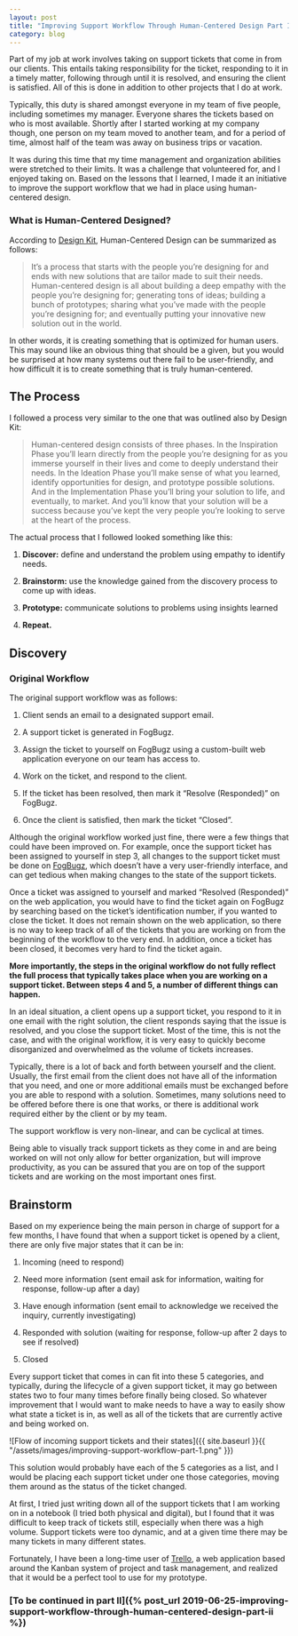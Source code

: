 ```yaml
---
layout: post
title: "Improving Support Workflow Through Human-Centered Design Part I"
category: blog
---
```


Part of my job at work involves taking on support tickets that come in from our clients. This entails taking responsibility for the ticket, responding to it in a timely matter, following through until it is resolved, and ensuring the client is satisfied. All of this is done in addition to other projects that I do at work.

Typically, this duty is shared amongst everyone in my team of five people, including sometimes my manager. Everyone shares the tickets based on who is most available. Shortly after I started working at my company though, one person on my team moved to another team, and for a period of time, almost half of the team was away on business trips or vacation.

It was during this time that my time management and organization abilities were stretched to their limits. It was a challenge that volunteered for, and I enjoyed taking on. Based on the lessons that I learned, I made it an initiative to improve the support workflow that we had in place using human-centered design.

### What is Human-Centered Designed?

According to [Design Kit](http://www.designkit.org/human-centered-design), Human-Centered Design can be summarized as follows:

> It’s a process that starts with the people you’re designing for and ends with new solutions that are tailor made to suit their needs. Human-centered design is all about building a deep empathy with the people you’re designing for; generating tons of ideas; building a bunch of prototypes; sharing what you’ve made with the people you’re designing for; and eventually putting your innovative new solution out in the world.

In other words, it is creating something that is optimized for human users. This may sound like an obvious thing that should be a given, but you would be surprised at how many systems out there fail to be user-friendly, and how difficult it is to create something that is truly human-centered.

## The Process

I followed a process very similar to the one that was outlined also by Design Kit:

> Human-centered design consists of three phases. In the Inspiration Phase you’ll learn directly from the people you’re designing for as you immerse yourself in their lives and come to deeply understand their needs. In the Ideation Phase you’ll make sense of what you learned, identify opportunities for design, and prototype possible solutions. And in the Implementation Phase you’ll bring your solution to life, and eventually, to market. And you’ll know that your solution will be a success because you’ve kept the very people you’re looking to serve at the heart of the process.

The actual process that I followed looked something like this:

1. **Discover:** define and understand the problem using empathy to identify needs.

2. **Brainstorm:** use the knowledge gained from the discovery process to come up with ideas.

3. **Prototype:** communicate solutions to problems using insights learned

4. **Repeat.**

## Discovery

### Original Workflow

The original support workflow was as follows:

1. Client sends an email to a designated support email.

2. A support ticket is generated in FogBugz.

3. Assign the ticket to yourself on FogBugz using a custom-built web application everyone on our team has access to.

4. Work on the ticket, and respond to the client.

5. If the ticket has been resolved, then mark it “Resolve (Responded)” on FogBugz.

6. Once the client is satisfied, then mark the ticket “Closed”.

Although the original workflow worked just fine, there were a few things that could have been improved on. For example, once the support ticket has been assigned to yourself in step 3, all changes to the support ticket must be done on [FogBugz](https://www.fogbugz.com/), which doesn’t have a very user-friendly interface, and can get tedious when making changes to the state of the support tickets.

Once a ticket was assigned to yourself and marked “Resolved (Responded)” on the web application, you would have to find the ticket again on FogBugz by searching based on the ticket’s identification number, if you wanted to close the ticket. It does not remain shown on the web application, so there is no way to keep track of all of the tickets that you are working on from the beginning of the workflow to the very end. In addition, once a ticket has been closed, it becomes very hard to find the ticket again.

**More importantly, the steps in the original workflow do not fully reflect the full process that typically takes place when you are working on a support ticket. Between steps 4 and 5, a number of different things can happen.**

In an ideal situation, a client opens up a support ticket, you respond to it in one email with the right solution, the client responds saying that the issue is resolved, and you close the support ticket. Most of the time, this is not the case, and with the original workflow, it is very easy to quickly become disorganized and overwhelmed as the volume of tickets increases.

Typically, there is a lot of back and forth between yourself and the client. Usually, the first email from the client does not have all of the information that you need, and one or more additional emails must be exchanged before you are able to respond with a solution. Sometimes, many solutions need to be offered before there is one that works, or there is additional work required either by the client or by my team.

The support workflow is very non-linear, and can be cyclical at times.

Being able to visually track support tickets as they come in and are being worked on will not only allow for better organization, but will improve productivity, as you can be assured that you are on top of the support tickets and are working on the most important ones first.

## Brainstorm

Based on my experience being the main person in charge of support for a few months, I have found that when a support ticket is opened by a client, there are only five major states that it can be in:

1. Incoming (need to respond)

2. Need more information (sent email ask for information, waiting for response, follow-up after a day)

3. Have enough information (sent email to acknowledge we received the inquiry, currently investigating)

4. Responded with solution (waiting for response, follow-up after 2 days to see if resolved)

5. Closed

Every support ticket that comes in can fit into these 5 categories, and typically, during the lifecycle of a given support ticket, it may go between states two to four many times before finally being closed. So whatever improvement that I would want to make needs to have a way to easily show what state a ticket is in, as well as all of the tickets that are currently active and being worked on.

![Flow of incoming support tickets and their states]({{ site.baseurl }}{{ "/assets/images/improving-support-workflow-part-1.png" }})

This solution would probably have each of the 5 categories as a list, and I would be placing each support ticket under one those categories, moving them around as the status of the ticket changed.

At first, I tried just writing down all of the support tickets that I am working on in a notebook (I tried both physical and digital), but I found that it was difficult to keep track of tickets still, especially when there was a high volume. Support tickets were too dynamic, and at a given time there may be many tickets in many different states.

Fortunately, I have been a long-time user of [Trello](https://trello.com/), a web application based around the Kanban system of project and task management, and realized that it would be a perfect tool to use for my prototype.

### [To be continued in part II]({% post_url 2019-06-25-improving-support-workflow-through-human-centered-design-part-ii %})
